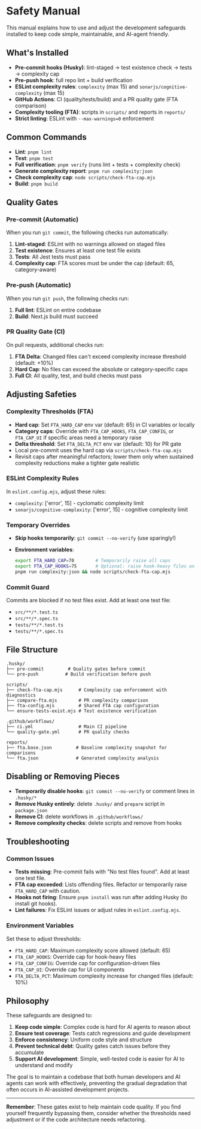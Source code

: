 # Safety Manual

This manual explains how to use and adjust the development safeguards installed to keep code simple, maintainable, and AI-agent friendly.

## What's Installed

- **Pre-commit hooks (Husky)**: lint-staged → test existence check → tests → complexity cap
- **Pre-push hook**: full repo lint + build verification
- **ESLint complexity rules**: `complexity` (max 15) and `sonarjs/cognitive-complexity` (max 15)
- **GitHub Actions**: CI (quality/tests/build) and a PR quality gate (FTA comparison)
- **Complexity tooling (FTA)**: scripts in `scripts/` and reports in `reports/`
- **Strict linting**: ESLint with `--max-warnings=0` enforcement

## Common Commands

- **Lint**: `pnpm lint`
- **Test**: `pnpm test`
- **Full verification**: `pnpm verify` (runs lint + tests + complexity check)
- **Generate complexity report**: `pnpm run complexity:json`
- **Check complexity cap**: `node scripts/check-fta-cap.mjs`
- **Build**: `pnpm build`

## Quality Gates

### Pre-commit (Automatic)

When you run `git commit`, the following checks run automatically:

1. **Lint-staged**: ESLint with no warnings allowed on staged files
2. **Test existence**: Ensures at least one test file exists
3. **Tests**: All Jest tests must pass
4. **Complexity cap**: FTA scores must be under the cap (default: 65, category-aware)

### Pre-push (Automatic)

When you run `git push`, the following checks run:

1. **Full lint**: ESLint on entire codebase
2. **Build**: Next.js build must succeed

### PR Quality Gate (CI)

On pull requests, additional checks run:

1. **FTA Delta**: Changed files can't exceed complexity increase threshold (default: +10%)
2. **Hard Cap**: No files can exceed the absolute or category-specific caps
3. **Full CI**: All quality, test, and build checks must pass

## Adjusting Safeties

### Complexity Thresholds (FTA)

- **Hard cap**: Set `FTA_HARD_CAP` env var (default: 65) in CI variables or locally
- **Category caps**: Override with `FTA_CAP_HOOKS`, `FTA_CAP_CONFIG`, or `FTA_CAP_UI` if specific areas need a temporary raise
- **Delta threshold**: Set `FTA_DELTA_PCT` env var (default: 10) for PR gate
- Local pre-commit uses the hard cap via `scripts/check-fta-cap.mjs`
- Revisit caps after meaningful refactors; lower them only when sustained complexity reductions make a tighter gate realistic

### ESLint Complexity Rules

In `eslint.config.mjs`, adjust these rules:

- `complexity`: ['error', 15] - cyclomatic complexity limit
- `sonarjs/cognitive-complexity`: ['error', 15] - cognitive complexity limit

### Temporary Overrides

- **Skip hooks temporarily**: `git commit --no-verify` (use sparingly!)
- **Environment variables**:

  ```bash
  export FTA_HARD_CAP=70        # Temporarily raise all caps
  export FTA_CAP_HOOKS=75       # Optional: raise hook-heavy files only
  pnpm run complexity:json && node scripts/check-fta-cap.mjs
  ```

### Commit Guard

Commits are blocked if no test files exist. Add at least one test file:

- `src/**/*.test.ts`
- `src/**/*.spec.ts`
- `tests/**/*.test.ts`
- `tests/**/*.spec.ts`

## File Structure

```none
.husky/
├── pre-commit         # Quality gates before commit
└── pre-push          # Build verification before push

scripts/
├── check-fta-cap.mjs      # Complexity cap enforcement with diagnostics
├── compare-fta.mjs        # PR complexity comparison
├── fta-config.mjs         # Shared FTA cap configuration
└── ensure-tests-exist.mjs # Test existence verification

.github/workflows/
├── ci.yml                 # Main CI pipeline
└── quality-gate.yml       # PR quality checks

reports/
├── fta.base.json         # Baseline complexity snapshot for comparisons
└── fta.json              # Generated complexity analysis
```

## Disabling or Removing Pieces

- **Temporarily disable hooks**: `git commit --no-verify` or comment lines in `.husky/*`
- **Remove Husky entirely**: delete `.husky/` and `prepare` script in `package.json`
- **Remove CI**: delete workflows in `.github/workflows/`
- **Remove complexity checks**: delete scripts and remove from hooks

## Troubleshooting

### Common Issues

- **Tests missing**: Pre-commit fails with "No test files found". Add at least one test file.
- **FTA cap exceeded**: Lists offending files. Refactor or temporarily raise `FTA_HARD_CAP` with caution.
- **Hooks not firing**: Ensure `pnpm install` was run after adding Husky (to install git hooks).
- **Lint failures**: Fix ESLint issues or adjust rules in `eslint.config.mjs`.

### Environment Variables

Set these to adjust thresholds:

- `FTA_HARD_CAP`: Maximum complexity score allowed (default: 65)
- `FTA_CAP_HOOKS`: Override cap for hook-heavy files
- `FTA_CAP_CONFIG`: Override cap for configuration-driven files
- `FTA_CAP_UI`: Override cap for UI components
- `FTA_DELTA_PCT`: Maximum complexity increase for changed files (default: 10%)

## Philosophy

These safeguards are designed to:

1. **Keep code simple**: Complex code is hard for AI agents to reason about
2. **Ensure test coverage**: Tests catch regressions and guide development
3. **Enforce consistency**: Uniform code style and structure
4. **Prevent technical debt**: Quality gates catch issues before they accumulate
5. **Support AI development**: Simple, well-tested code is easier for AI to understand and modify

The goal is to maintain a codebase that both human developers and AI agents can work with effectively, preventing the gradual degradation that often occurs in AI-assisted development projects.

---

**Remember**: These gates exist to help maintain code quality. If you find yourself frequently bypassing them, consider whether the thresholds need adjustment or if the code architecture needs refactoring.
